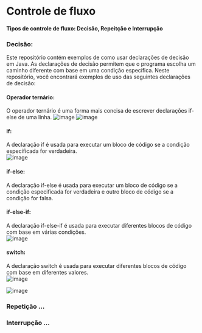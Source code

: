 # Controle de fluxo 
#### Tipos de controle de fluxo: Decisão, Repeitção e Interrupção
### Decisão:

Este repositório contém exemplos de como usar declarações de decisão em Java. As declarações de decisão permitem que o programa escolha um caminho diferente com base em uma condição específica. Neste repositório, você encontrará exemplos de uso das seguintes declarações de decisão:

#### Operador ternário:
O operador ternário é uma forma mais concisa de escrever declarações if-else de uma linha.
![image](https://user-images.githubusercontent.com/122856066/236112787-438acd1c-ee4a-455d-b4ac-e18a5de142e0.png)
![image](https://user-images.githubusercontent.com/122856066/236283569-fc0c23f0-e9e4-4151-ac36-298fc8cab1ed.png)

#### if:
A declaração if é usada para executar um bloco de código se a condição especificada for verdadeira.<br>
![image](https://user-images.githubusercontent.com/122856066/236112635-6d8c7b43-4641-450f-ac0c-632e53339227.png)

#### if-else:
A declaração if-else é usada para executar um bloco de código se a condição especificada for verdadeira e outro bloco de código se a condição for falsa.<br>
#### if-else-if:
A declaração if-else-if é usada para executar diferentes blocos de código com base em várias condições.<br>
![image](https://user-images.githubusercontent.com/122856066/236112671-93f0d286-31cc-4221-830f-4fc29edb8b44.png)

#### switch:
A declaração switch é usada para executar diferentes blocos de código com base em diferentes valores.<br>
![image](https://user-images.githubusercontent.com/122856066/236112699-ff43989a-83db-4fb5-a13f-97584b551c05.png)

![image](https://user-images.githubusercontent.com/122856066/236312469-20062728-0b6b-4b13-9d6d-232e7c12e010.png)





### Repetição ...

### Interrupção ...
